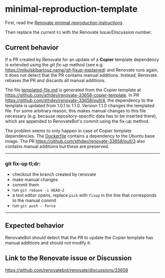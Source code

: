 # minimal-reproduction-template

First, read the [Renovate minimal reproduction instructions](https://github.com/renovatebot/renovate/blob/main/docs/development/minimal-reproductions.md).

Then replace the current `h1` with the Renovate Issue/Discussion number.

## Current behavior

If a PR created by Renovate for an update of a __Copier__ template dependency is extended using the _git fix-up_ method (see e.g. https://mikulskibartosz.name/git-fixup-explained) and Renovate runs again, it does not detect that the PR contains manual additions.
Instead, Renovate rebases the PR and discards all manual additions.

The file [templated-file.md](./templated-file.md) is generated from the Copier template at https://github.com/sthdev/renovate-33658-copier-template.
In PR https://github.com/sthdev/renovate-33658/pull/4, the dependency to the template is updated from 1.0.1 to 1.1.0.
Version 1.1.0 changes the templated file.
For some arbitrary reason, this makes manual changes to this file necessary (e.g. because repository-specific data has to be inserted there), which are appended to RenovateBot's commit using the fix-up method.

The problem seems to only happen in case of Copier template dependencies.
The [Dockerfile](./Dockerfile) contains a dependency to the Ubuntu base image.
The PR https://github.com/sthdev/renovate-33658/pull/3 also contains manual additions but these are preserved.

---

### git fix-up tl;dr:

- checkout the branch created by renovate
- make manual changes
- commit them
- run `git rebase -i HEAD~2`
- a text editor opens, replace `pick` with `fixup` in the line that corresponds to the manual commit
- run `git push --force`

---

## Expected behavior

RenovateBot should detect that the PR to update the Copier template has manual additions and should not modify it.

## Link to the Renovate issue or Discussion

https://github.com/renovatebot/renovate/discussions/33658
